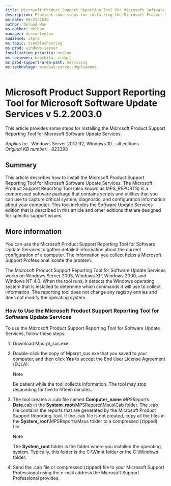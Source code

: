 ```yaml
---
title: Microsoft Product Support Reporting Tool for Microsoft Software Update Services v 5.2.2003.0
description: Provides some steps for installing the Microsoft Product Support Reporting Tool for Microsoft Software Update Services
ms.date: 09/21/2020
author: Deland-Han
ms.author: delhan 
manager: dcscontentpm
audience: itpro
ms.topic: troubleshooting
ms.prod: windows-server
localization_priority: medium
ms.reviewer: kaushika, v-dgit
ms.prod-support-area-path: Servicing 
ms.technology: windows-server-deployment
---
```

# Microsoft Product Support Reporting Tool for Microsoft Software Update Services v 5.2.2003.0  

This article provides some steps for installing the Microsoft Product Support Reporting Tool for Microsoft Software Update Services.

_Applies to:_ &nbsp; Windows Server 2012 R2, Windows 10 - all editions  
_Original KB number:_ &nbsp; 823398

## Summary

This article describes how to install the Microsoft Product Support Reporting Tool for Microsoft Software Update Services. The Microsoft Product Support Reporting Tool (also known as MPS_REPORTS) is a compressed software package that contains scripts and utilities that you can use to capture critical system, diagnostic, and configuration information about your computer. This tool includes the Software Update Services edition that is described in this article and other editions that are designed for specific support issues.

## More information

You can use the Microsoft Product Support Reporting Tool for Software Update Services to gather detailed information about the current configuration of a computer. The information you collect helps a Microsoft Support Professional isolate the problem.

The Microsoft Product Support Reporting Tool for Software Update Services works on Windows Server 2003, Windows XP, Windows 2000, and Windows NT 4.0. When the tool runs, it detects the Windows operating system that is installed to determine which commands it will use to collect information. The reporting tool does not change any registry entries and does not modify the operating system.

### How to Use the Microsoft Product Support Reporting Tool for Software Update Services

To use the Microsoft Product Support Reporting Tool for Software Update Services, follow these steps:

1. Download Mpsrpt_sus.exe.
2. Double-click the copy of Mpsrpt_sus.exe that you saved to your computer, and then click **Yes** to accept the End User License Agreement (EULA).

    > [!NOTE]
    > Be patient while the tool collects information. The tool may stop responding for five to fifteen minutes.
3. The tool creates a .cab file named **Computer_name** _MPSReports_ **Date**.cab in the **System_root**\\MPSReports\\Msus\\Cab folder. The .cab file contains the reports that are generated by the Microsoft Product Support Reporting Tool. If the .cab file is not created, copy all the files in the **System_root**\\MPSReports\\Msus folder to a compressed (zipped) file.

    > [!NOTE]
    > The **System_root** folder is the folder where you installed the operating system. Typically, this folder is the C:\\Winnt folder or the C:\\Windows folder.
4. Send the .cab file or compressed (zipped) file to your Microsoft Support Professional using the e-mail address the Microsoft Support Professional provides.
